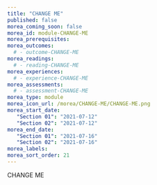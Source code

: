 ```yaml
---
title: "CHANGE ME"
published: false
morea_coming_soon: false
morea_id: module-CHANGE-ME
morea_prerequisites:
morea_outcomes:
  # - outcome-CHANGE-ME
morea_readings:
  # - reading-CHANGE-ME
morea_experiences:
  # - experience-CHANGE-ME
morea_assessments:
  # - assessment-CHANGE-ME
morea_type: module
morea_icon_url: /morea/CHANGE-ME/CHANGE-ME.png
morea_start_date:  
   "Section 01": "2021-07-12"
   "Section 02": "2021-07-12"
morea_end_date:  
   "Section 01": "2021-07-16"
   "Section 02": "2021-07-16"
morea_labels:
morea_sort_order: 21
---
```


CHANGE ME
